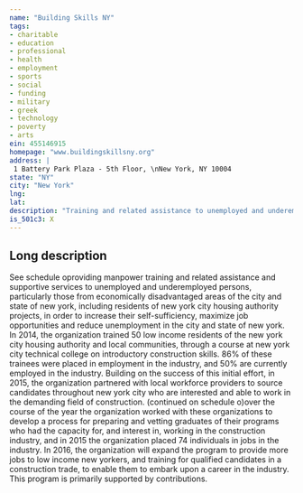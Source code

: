 ```yaml
---
name: "Building Skills NY"
tags:
- charitable
- education
- professional
- health
- employment
- sports
- social
- funding
- military
- greek
- technology
- poverty
- arts
ein: 455146915
homepage: "www.buildingskillsny.org"
address: |
 1 Battery Park Plaza - 5th Floor, \nNew York, NY 10004
state: "NY"
city: "New York"
lng: 
lat: 
description: "Training and related assistance to unemployed and underemployed persons from new york state. "
is_501c3: X
---
```


## Long description

See schedule oproviding manpower training and related assistance and supportive services to unemployed and underemployed persons, particularly those from economically disadvantaged areas of the city and state of new york, including residents of new york city housing authority projects, in order to increase their self-sufficiency, maximize job opportunities and reduce unemployment in the city and state of new york. In 2014, the organization trained 50 low income residents of the new york city housing authority and local communities, through a course at new york city technical college on introductory construction skills. 86% of these trainees were placed in employment in the industry, and 50% are currently employed in the industry. Building on the success of this initial effort, in 2015, the organization partnered with local workforce providers to source candidates throughout new york city who are interested and able to work in the demanding field of construction. (continued on schedule o)over the course of the year the organization worked with these organizations to develop a process for preparing and vetting graduates of their programs who had the capacity for, and interest in, working in the construction industry, and in 2015 the organization placed 74 individuals in jobs in the industry. In 2016, the organization will expand the program to provide more jobs to low income new yorkers, and training for qualified candidates in a construction trade, to enable them to embark upon a career in the industry. This program is primarily supported by contributions. 
